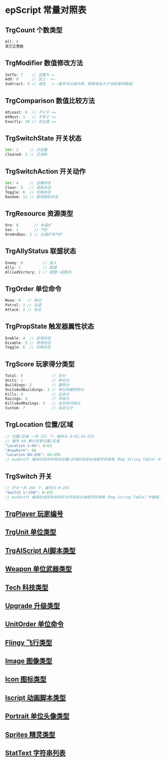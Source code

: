 # epScript 常量对照表

## TrgCount 个数类型

```JavaScript
All: 0
其它正整数
```

## TrgModifier 数值修改方法

```JavaScript
SetTo: 7    // 设置为 =
Add: 8      // 加上  +=
Subtract: 9 // 减去  -=（最多可以减为零，即使减去大于当前值的数值）
```

## TrgComparison 数值比较方法

```JavaScript
AtLeast: 0  // 不少于 >=
AtMost: 1   // 不多于 <=
Exactly: 10 // 完全是 ==
```

## TrgSwitchState 开关状态

```JavaScript
Set: 2     // 已设置
Cleared: 3 // 已清除
```

## TrgSwitchAction 开关动作

```JavaScript
Set: 4     // 设置状态
Clear: 5   // 清除状态
Toggle: 6  // 切换状态
Random: 11 // 使用随机状态
```

## TrgResource 资源类型

```JavaScript
Ore: 0       // 水晶矿
Gas: 1       // 气矿
OreAndGas: 2 // 水晶矿和气矿
```

## TrgAllyStatus 联盟状态

```JavaScript
Enemy: 0         // 敌人
Ally: 1          // 联盟
AlliedVictory: 2 // 联盟一起胜利
```

## TrgOrder 单位命令

```JavaScript
Move: 0   // 移动
Patrol: 1 // 巡逻
Attack: 2 // 攻击
```

## TrgPropState 触发器属性状态

```JavaScript
Enable: 4  // 启用状态
Disable: 5 // 禁用状态
Toggle: 6  // 切换状态
```

## TrgScore 玩家得分类型

```JavaScript
Total: 0             // 总分
Units: 1             // 单位分
Buildings: 2         // 建筑分
UnitsAndBuildings: 3 // 单位和建筑物分
Kills: 4             // 击杀分
Razings: 5           // 评级分
KillsAndRazings: 6   // 击杀和评级分
Custom: 7            // 自定义分
```

## TrgLocation 位置/区域
```JavaScript
// 位置/区域 一共 255 个，编号从 0~63,65~255
// 编号 64 表示任意位置/区域
"Location 1~64": 0~63
"Anywhere": 64
"Location 66~256": 65~255
// euddraft 编译时会将所有的位置/区域的名称从地图字符串表（Map String Table）中删除，也就是说，位置/区域名称在运行时是不存在的，仅用于地图开发者辨别
```

## TrgSwitch 开关

```JavaScript
// 开关一共 256 个，编号为 0~255
"Switch 1～256": 0~255
// euddraft 编译时会将所有的开关的名称从地图字符串表（Map String Table）中删除，也就是说，开关名称在运行时是不存在的，仅用于地图开发者辨别
```

## [TrgPlayer 玩家编号](Constants/TrgPlayer.md)  
## [TrgUnit 单位类型](Constants/TrgUnit.md)  
## [TrgAIScript AI脚本类型](Constants/TrgAIScript.md)  
## [Weapon 单位武器类型](Constants/Weapon.md)  
## [Tech 科技类型](Constants/Tech.md)  
## [Upgrade 升级类型](Constants/Upgrade.md)  
## [UnitOrder 单位命令](Constants/UnitOrder.md)  
## [Flingy 飞行类型](Constants/Flingy.md)  
## [Image 图像类型](Constants/Image.md)  
## [Icon 图标类型](Constants/Icon.md)  
## [Iscript 动画脚本类型](Constants/Iscript.md)  
## [Portrait 单位头像类型](Constants/Portrait.md)  
## [Sprites 精灵类型](Constants/Sprites.md)  
## [StatText 字符串列表](Constants/StatText.md)

